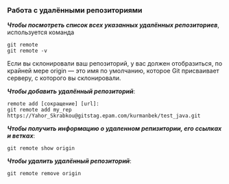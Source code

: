 ### Работа с удалёнными репозиториями

***Чтобы посмотреть список всех указанных удалённых репозиториев***, используется команда 
```
git remote
git remote -v
```
Если вы склонировали ваш репозиторий, у вас должен отобразиться, по крайней мере origin — это имя по умолчанию, которое Git присваивает серверу, с которого вы склонировали.


***Чтобы добавить удалённый репозиторий***:
```
remote add [сокращение] [url]:
git remote add my_rep https://Yahor_Skrabkou@gitstag.epam.com/kurmanbek/test_java.git
```

***Чтобы получить информацию о удаленном репизитории, его ссылках и ветках***:
```
git remote show origin
```
***Чтобы удалить удалённый репозиторий***:
```
git remote remove origin
```
